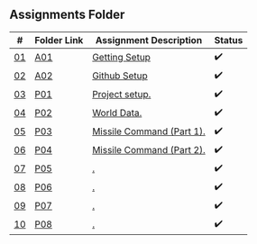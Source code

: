 ## Assignments Folder

|      #      | Folder Link  | Assignment Description | Status |
| :---------: | ------------ | ---------------------- |----------------------|
| [01](https://github.com/rugbyprof/5443-Spatial-DB/tree/main/Assignments/A01) | [A01](https://github.com/rugbyprof/5443-Spatial-DB/tree/main/Assignments/A01) | [Getting Setup](https://github.com/rugbyprof/5443-Spatial-DB/tree/main/Assignments/A01)|:heavy_check_mark: |
| [02](https://github.com/rugbyprof/5443-Spatial-DB/tree/main/Assignments/A02) | [A02](https://github.com/rugbyprof/5443-Spatial-DB/tree/main/Assignments/A02) | [Github Setup](https://github.com/rugbyprof/5443-Spatial-DB/tree/main/Assignments/A02) | :heavy_check_mark: |
| [03](./P01)  | [P01](./P01)  | [Project setup.](./P01)            | :heavy_check_mark: |
| [04](./P02)  | [P02](./P02)  | [World Data.](./P02)               | :heavy_check_mark: |
| [05](./P03)  | [P03](./P03)  | [Missile Command (Part 1).](./P03) | :heavy_check_mark: |
| [06](./P04)  | [P04](./P04)  | [Missile Command (Part 2).](./P04) | :heavy_check_mark: |
| [07](./P05)  | [P05](./P05)  | [.](./P05) | :heavy_check_mark: |
| [08](./P06)  | [P06](./P06)  | [.](./P06) | :heavy_check_mark: |
| [09](./P07)  | [P07](./P07)  | [.](./P07) | :heavy_check_mark: |
| [10](./P08)  | [P08](./P08)  | [.](./P08) | :heavy_check_mark: |
